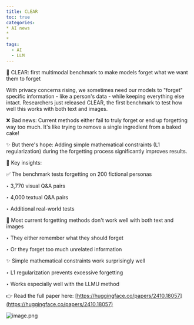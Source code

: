 ```yaml
---
title: CLEAR
toc: true
categories: 
* AI news
* 
* 
tags:
  - AI
  - LLM
---
```


🧠 CLEAR: first multimodal benchmark to make models forget what we want them to forget

With privacy concerns rising, we sometimes need our models to "forget" specific information - like a person's data - while keeping everything else intact. Researchers just released CLEAR, the first benchmark to test how well this works with both text and images.

❌ Bad news: Current methods either fail to truly forget or end up forgetting way too much. It's like trying to remove a single ingredient from a baked cake!

✨ But there's hope: Adding simple mathematical constraints (L1 regularization) during the forgetting process significantly improves results.

🎯 Key insights:

✅ The benchmark tests forgetting on 200 fictional personas

‣ 3,770 visual Q&A pairs

‣ 4,000 textual Q&A pairs

‣ Additional real-world tests

🛑 Most current forgetting methods don't work well with both text and images

‣ They either remember what they should forget

‣ Or they forget too much unrelated information

✨ Simple mathematical constraints work surprisingly well

‣ L1 regularization prevents excessive forgetting

‣ Works especially well with the LLMU method

👉 Read the full paper here: [https://huggingface.co/papers/2410.18057](https://huggingface.co/papers/2410.18057)

![image.png](attachments/Posts/CLEAR/image.png)